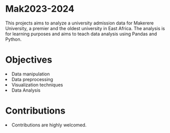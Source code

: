 # Mak2023-2024
This projects aims to analyze a university admission data for Makerere University, a premier and the oldest university in East Africa.
The analysis is for learning purposes and aims to teach data analysis using Pandas and Python.

# Objectives
<li>Data manipulation</li>
<li>Data preprocessing</li>
<li>Visualization techniques</li>
<li>Data Analysis</li>

# Contributions
<li>Contributions are highly welcomed.</li>
